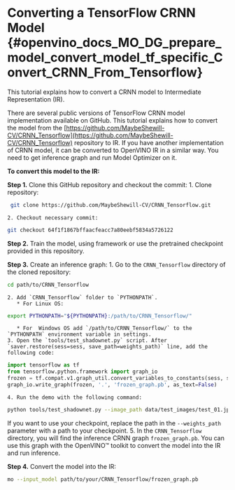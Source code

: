 # Converting a TensorFlow CRNN Model {#openvino_docs_MO_DG_prepare_model_convert_model_tf_specific_Convert_CRNN_From_Tensorflow}

This tutorial explains how to convert a CRNN model to Intermediate Representation (IR).

There are several public versions of TensorFlow CRNN model implementation available on GitHub. This tutorial explains how to convert the model from
the [https://github.com/MaybeShewill-CV/CRNN_Tensorflow](https://github.com/MaybeShewill-CV/CRNN_Tensorflow) repository to IR. 
If you have another implementation of CRNN model, it can be converted to OpenVINO IR in a similar way. You need to get inference graph and run Model Optimizer on it.

**To convert this model to the IR:**

**Step 1.** Clone this GitHub repository and checkout the commit:
    1. Clone repository:
```sh
 git clone https://github.com/MaybeShewill-CV/CRNN_Tensorflow.git
```
    2. Checkout necessary commit:
```sh
git checkout 64f1f1867bffaacfeacc7a80eebf5834a5726122
```

**Step 2.** Train the model, using framework or use the pretrained checkpoint provided in this repository.

**Step 3.** Create an inference graph:
    1. Go to the `CRNN_Tensorflow` directory of the cloned repository:
```sh
cd path/to/CRNN_Tensorflow
```
    2. Add `CRNN_Tensorflow` folder to `PYTHONPATH`.
       * For Linux OS:
```sh
export PYTHONPATH="${PYTHONPATH}:/path/to/CRNN_Tensorflow/"
```
       * For  Windows OS add `/path/to/CRNN_Tensorflow/` to the `PYTHONPATH` environment variable in settings.
    3. Open the `tools/test_shadownet.py` script. After `saver.restore(sess=sess, save_path=weights_path)` line, add the following code:
```python
import tensorflow as tf
from tensorflow.python.framework import graph_io
frozen = tf.compat.v1.graph_util.convert_variables_to_constants(sess, sess.graph_def, ['shadow/LSTMLayers/transpose_time_major'])
graph_io.write_graph(frozen, '.', 'frozen_graph.pb', as_text=False)
```
    4. Run the demo with the following command:
```sh
python tools/test_shadownet.py --image_path data/test_images/test_01.jpg --weights_path model/shadownet/shadownet_2017-10-17-11-47-46.ckpt-199999
```
   If you want to use your checkpoint, replace the path in the `--weights_path` parameter with a path to your checkpoint.
    5. In the `CRNN_Tensorflow` directory, you will find the inference CRNN graph `frozen_graph.pb`. You can use this graph with the OpenVINO&trade; toolkit
     to convert the model into the IR and run inference.

**Step 4.** Convert the model into the IR:
```sh
mo --input_model path/to/your/CRNN_Tensorflow/frozen_graph.pb
```




